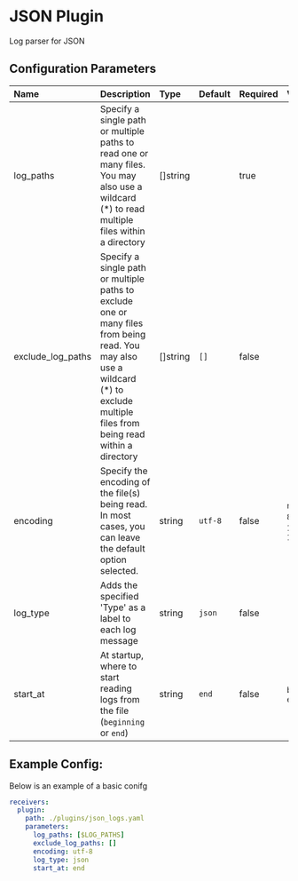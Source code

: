 # JSON Plugin

Log parser for JSON

## Configuration Parameters

| Name | Description | Type | Default | Required | Values |
|:-- |:-- |:-- |:-- |:-- |:-- |
| log_paths | Specify a single path or multiple paths to read one or many files. You may also use a wildcard (*) to read multiple files within a directory | []string |  | true |  |
| exclude_log_paths | Specify a single path or multiple paths to exclude one or many files from being read. You may also use a wildcard (*) to exclude multiple files from being read within a directory | []string | `[]` | false |  |
| encoding | Specify the encoding of the file(s) being read. In most cases, you can leave the default option selected. | string | `utf-8` | false | `nop`, `utf-8`, `utf-16le`, `utf-16be` |
| log_type | Adds the specified 'Type' as a label to each log message | string | `json` | false |  |
| start_at | At startup, where to start reading logs from the file (`beginning` or `end`) | string | `end` | false | `beginning`, `end` |

## Example Config:

Below is an example of a basic conifg

```yaml
receivers:
  plugin:
    path: ./plugins/json_logs.yaml
    parameters:
      log_paths: [$LOG_PATHS]
      exclude_log_paths: []
      encoding: utf-8
      log_type: json
      start_at: end
```
